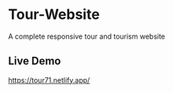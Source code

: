 # Tour-Website

A complete responsive tour and tourism website

## Live Demo

https://tour71.netlify.app/
